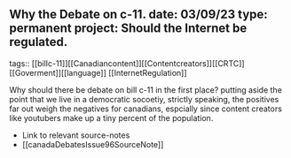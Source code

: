 
Why the Debate on c-11.
date: 03/09/23
type: permanent
project: Should the Internet be regulated.
---

tags::  [[billc-11]][[Canadiancontent]][[Contentcreators]][[CRTC]][[Goverment]][[language]]
[[InternetRegulation]]


Why should there be debate on bill c-11 in the first place? putting aside the point that we live in a democratic socoetiy, strictly speaking, the positives far out weigh the negatives for canadians, espcially since content creators like youtubers make up a tiny percent of the population. 



- Link to relevant source-notes
- [[canadaDebatesIssue96SourceNote]]
